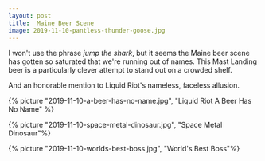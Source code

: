 ```yaml
---
layout: post
title:  Maine Beer Scene
image: 2019-11-10-pantless-thunder-goose.jpg
---
```

        
I won't use the phrase *jump the shark*, but it seems the Maine beer scene has gotten so 
saturated that we're running out of names. This Mast Landing beer is a particularly clever 
attempt to stand out on a crowded shelf. 

<!--more-->

And an honorable mention to Liquid Riot's nameless, faceless allusion. 

{% picture "2019-11-10-a-beer-has-no-name.jpg", "Liquid Riot A Beer Has No Name" %}

{% picture "2019-11-10-space-metal-dinosaur.jpg", "Space Metal Dinosaur"%}   

{% picture "2019-11-10-worlds-best-boss.jpg", "World's Best Boss"%}
